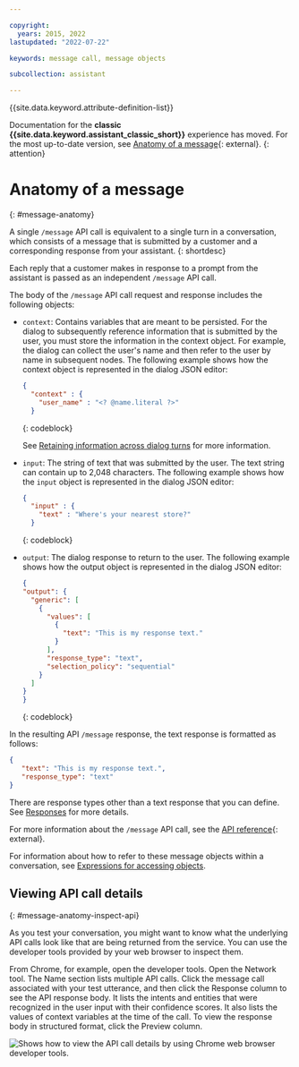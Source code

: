 ```yaml
---

copyright:
  years: 2015, 2022
lastupdated: "2022-07-22"

keywords: message call, message objects

subcollection: assistant

---
```


{{site.data.keyword.attribute-definition-list}}

Documentation for the **classic {{site.data.keyword.assistant_classic_short}}** experience has moved. For the most up-to-date version, see [Anatomy of a message](/docs/watson-assistant?topic=watson-assistant-message-anatomy){: external}.
{: attention}

# Anatomy of a message
{: #message-anatomy}

A single `/message` API call is equivalent to a single turn in a conversation, which consists of a message that is submitted by a customer and a corresponding response from your assistant.
{: shortdesc}

Each reply that a customer makes in response to a prompt from the assistant is passed as an independent `/message` API call.

The body of the `/message` API call request and response includes the following objects:

- `context`: Contains variables that are meant to be persisted. For the dialog to subsequently reference information that is submitted by the user, you must store the information in the context object. For example, the dialog can collect the user's name and then refer to the user by name in subsequent nodes. The following example shows how the context object is represented in the dialog JSON editor:

  ```json
  {
    "context" : {
      "user_name" : "<? @name.literal ?>"
    }
  ```
  {: codeblock}

  See [Retaining information across dialog turns](#dialog-runtime-context-dialog) for more information.

- `input`: The string of text that was submitted by the user. The text string can contain up to 2,048 characters. The following example shows how the `input` object is represented in the dialog JSON editor:

  ```json
  {
    "input" : {
      "text" : "Where's your nearest store?"
    }
  ```
  {: codeblock}

- `output`: The dialog response to return to the user. The following example shows how the output object is represented in the dialog JSON editor:

  ```json
  {
  "output": {
    "generic": [
      {
        "values": [
          {
            "text": "This is my response text."
          }
        ],
        "response_type": "text",
        "selection_policy": "sequential"
      }
    ]
  }
  }
  ```
  {: codeblock}

In the resulting API `/message` response, the text response is formatted as follows:

```json
{
   "text": "This is my response text.",
   "response_type": "text"
}
```

There are response types other than a text response that you can define. See [Responses](/docs/assistant?topic=assistant-dialog-overview#dialog-overview-responses) for more details.

For more information about the `/message` API call, see the [API reference](https://{DomainName}/apidocs/assistant/assistant-v2){: external}.

For information about how to refer to these message objects within a conversation, see [Expressions for accessing objects](/docs/assistant?topic=assistant-expression-language).

## Viewing API call details
{: #message-anatomy-inspect-api}

As you test your conversation, you might want to know what the underlying API calls look like that are being returned from the service. You can use the developer tools provided by your web browser to inspect them.

From Chrome, for example, open the developer tools. Open the Network tool. The Name section lists multiple API calls. Click the message call associated with your test utterance, and then click the Response column to see the API response body. It lists the intents and entities that were recognized in the user input with their confidence scores. It also lists the values of context variables at the time of the call. To view the response body in structured format, click the Preview column.

![Shows how to view the API call details by using Chrome web browser developer tools.](images/api-browser-dev.png)
